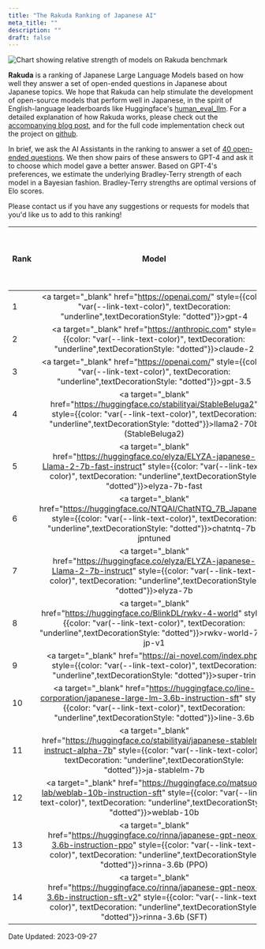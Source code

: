 ```yaml
---
title: "The Rakuda Ranking of Japanese AI"
meta_title: ""
description: ""
draft: false
---
```


![Chart showing relative strength of models on Rakuda benchmark](/images/charts/ranking.png)

**Rakuda** is a ranking of Japanese Large Language Models based on how well they answer a set of open-ended questions in Japanese about Japanese topics. We hope that Rakuda can help stimulate the development of open-source models that perform well in Japanese, in the spirit of English-language leaderboards like Huggingface's [human_eval_llm](https://huggingface.co/spaces/HuggingFaceH4/human_eval_llm_leaderboard). For a detailed explanation of how Rakuda works, please check out the [accompanying blog post](/blog/rakuda), and for the full code implementation check out the project on [github](https://github.com/yuzu-ai/japanese-llm-ranking).

In brief, we ask the AI Assistants in the ranking to answer a set of [40 open-ended questions](https://huggingface.co/datasets/yuzuai/rakuda-questions). We then show pairs of these answers to GPT-4 and ask it to choose which model gave a better answer. Based on GPT-4's preferences, we estimate the underlying Bradley-Terry strength of each model in a Bayesian fashion. Bradley-Terry strengths are optimal versions of Elo scores.

Please contact us if you have any suggestions or requests for models that you'd like us to add to this ranking!

| Rank | Model | Strength | Stronger than the next model at confidence level  | 
| :--- | :---: | :---: | :---: |
| 1 | <a target="_blank" href="https://openai.com/" style={{color: "var(--link-text-color)", textDecoration: "underline",textDecorationStyle: "dotted"}}>gpt-4</a> | 1472 ± 49 | 97.5%
| 2 | <a target="_blank" href="https://anthropic.com" style={{color: "var(--link-text-color)", textDecoration: "underline",textDecorationStyle: "dotted"}}>claude-2</a> | 1353 ± 42 | 89.3%
| 3 | <a target="_blank" href="https://openai.com/" style={{color: "var(--link-text-color)", textDecoration: "underline",textDecorationStyle: "dotted"}}>gpt-3.5</a> | 1285 ± 37 | 100.0%
| 4 | <a target="_blank" href="https://huggingface.co/stabilityai/StableBeluga2" style={{color: "var(--link-text-color)", textDecoration: "underline",textDecorationStyle: "dotted"}}>llama2-70b (StableBeluga2)</a> | 1089 ± 30 | 85.8%
| 5 | <a target="_blank" href="https://huggingface.co/elyza/ELYZA-japanese-Llama-2-7b-fast-instruct" style={{color: "var(--link-text-color)", textDecoration: "underline",textDecorationStyle: "dotted"}}>elyza-7b-fast</a> | 1044 ± 29 | 75.0%
| 6 | <a target="_blank" href="https://huggingface.co/NTQAI/ChatNTQ_7B_Japanese" style={{color: "var(--link-text-color)", textDecoration: "underline",textDecorationStyle: "dotted"}}>chatntq-7b-jpntuned</a> | 1017 ± 29 | 50.9%
| 7 | <a target="_blank" href="https://huggingface.co/elyza/ELYZA-japanese-Llama-2-7b-instruct" style={{color: "var(--link-text-color)", textDecoration: "underline",textDecorationStyle: "dotted"}}>elyza-7b</a> | 1016 ± 29 | 86.8%
| 8 | <a target="_blank" href="https://huggingface.co/BlinkDL/rwkv-4-world" style={{color: "var(--link-text-color)", textDecoration: "underline",textDecorationStyle: "dotted"}}>rwkv-world-7b-jp-v1</a> | 971 ± 29 | 89.8%
| 9 | <a target="_blank" href="https://ai-novel.com/index.php" style={{color: "var(--link-text-color)", textDecoration: "underline",textDecorationStyle: "dotted"}}>super-trin</a> | 921 ± 27 | 71.4%
| 10 | <a target="_blank" href="https://huggingface.co/line-corporation/japanese-large-lm-3.6b-instruction-sft" style={{color: "var(--link-text-color)", textDecoration: "underline",textDecorationStyle: "dotted"}}>line-3.6b</a> | 899 ± 29 | 92.8%
| 11 | <a target="_blank" href="https://huggingface.co/stabilityai/japanese-stablelm-instruct-alpha-7b" style={{color: "var(--link-text-color)", textDecoration: "underline",textDecorationStyle: "dotted"}}>ja-stablelm-7b</a> | 839 ± 28 | 95.3%
| 12 | <a target="_blank" href="https://huggingface.co/matsuo-lab/weblab-10b-instruction-sft" style={{color: "var(--link-text-color)", textDecoration: "underline",textDecorationStyle: "dotted"}}>weblab-10b</a> | 764 ± 33 | 97.5%
| 13 | <a target="_blank" href="https://huggingface.co/rinna/japanese-gpt-neox-3.6b-instruction-ppo" style={{color: "var(--link-text-color)", textDecoration: "underline",textDecorationStyle: "dotted"}}>rinna-3.6b (PPO)</a> | 674 ± 36 | 66.2%
| 14 | <a target="_blank" href="https://huggingface.co/rinna/japanese-gpt-neox-3.6b-instruction-sft-v2" style={{color: "var(--link-text-color)", textDecoration: "underline",textDecorationStyle: "dotted"}}>rinna-3.6b (SFT)</a> | 653 ± 36 | N/A


Date Updated: 2023-09-27